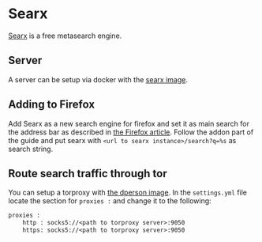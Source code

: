 # Searx

[Searx](https://searx.me) is a free metasearch engine.

## Server

A server can be setup via docker with the [searx image](./docker-images/searx_-_searx.md).

## Adding to Firefox

Add Searx as a new search engine for firefox and set it as main search for the
address bar as described in [the Firefox article](./firefox.md).
Follow the addon part of the guide and put searx with
`<url to searx instance>/search?q=%s` as search string.

## Route search traffic through tor

You can setup a torproxy with [the dperson image](./docker-images/dperson_-_torproxy.md).
In the `settings.yml` file locate the section for `proxies :` and
change it to the following:

```txt
proxies :
    http : socks5://<path to torproxy server>:9050
    https: socks5://<path to torproxy server>:9050
```
